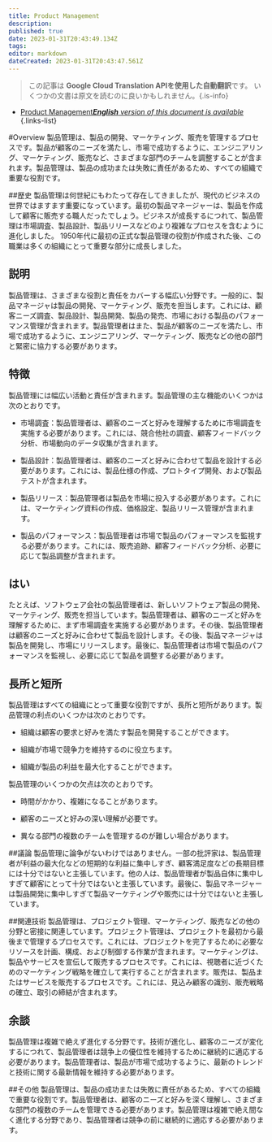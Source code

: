 ```yaml
---
title: Product Management
description: 
published: true
date: 2023-01-31T20:43:49.134Z
tags: 
editor: markdown
dateCreated: 2023-01-31T20:43:47.561Z
---
```


> この記事は **Google Cloud Translation APIを使用した自動翻訳**です。
いくつかの文書は原文を読むのに良いかもしれません。{.is-info}

- [Product Management***English** version of this document is available*](/en/Knowledge-base/Dictionary/product-management)
{.links-list}


#Overview
製品管理は、製品の開発、マーケティング、販売を管理するプロセスです。製品が顧客のニーズを満たし、市場で成功するように、エンジニアリング、マーケティング、販売など、さまざまな部門のチームを調整することが含まれます。製品管理は、製品の成功または失敗に責任があるため、すべての組織で重要な役割です。

##歴史
製品管理は何世紀にもわたって存在してきましたが、現代のビジネスの世界ではますます重要になっています。最初の製品マネージャーは、製品を作成して顧客に販売する職人だったでしょう。ビジネスが成長するにつれて、製品管理は市場調査、製品設計、製品リリースなどのより複雑なプロセスを含むように進化しました。 1950年代に最初の正式な製品管理の役割が作成された後、この職業は多くの組織にとって重要な部分に成長しました。

## 説明
製品管理は、さまざまな役割と責任をカバーする幅広い分野です。一般的に、製品マネージャは製品の開発、マーケティング、販売を担当します。これには、顧客ニーズ調査、製品設計、製品開発、製品の発売、市場における製品のパフォーマンス管理が含まれます。製品管理者はまた、製品が顧客のニーズを満たし、市場で成功するように、エンジニアリング、マーケティング、販売などの他の部門と緊密に協力する必要があります。

## 特徴
製品管理には幅広い活動と責任が含まれます。製品管理の主な機能のいくつかは次のとおりです。

- 市場調査：製品管理者は、顧客のニーズと好みを理解するために市場調査を実施する必要があります。これには、競合他社の調査、顧客フィードバック分析、市場動向のデータ収集が含まれます。

- 製品設計：製品管理者は、顧客のニーズと好みに合わせて製品を設計する必要があります。これには、製品仕様の作成、プロトタイプ開発、および製品テストが含まれます。

- 製品リリース：製品管理者は製品を市場に投入する必要があります。これには、マーケティング資料の作成、価格設定、製品リリース管理が含まれます。

- 製品のパフォーマンス：製品管理者は市場で製品のパフォーマンスを監視する必要があります。これには、販売追跡、顧客フィードバック分析、必要に応じて製品調整が含まれます。

## はい
たとえば、ソフトウェア会社の製品管理者は、新しいソフトウェア製品の開発、マーケティング、販売を担当しています。製品管理者は、顧客のニーズと好みを理解するために、まず市場調査を実施する必要があります。その後、製品管理者は顧客のニーズと好みに合わせて製品を設計します。その後、製品マネージャは製品を開発し、市場にリリースします。最後に、製品管理者は市場で製品のパフォーマンスを監視し、必要に応じて製品を調整する必要があります。

## 長所と短所
製品管理はすべての組織にとって重要な役割ですが、長所と短所があります。製品管理の利点のいくつかは次のとおりです。

- 組織は顧客の要求と好みを満たす製品を開発することができます。

- 組織が市場で競争力を維持するのに役立ちます。

- 組織が製品の利益を最大化することができます。

製品管理のいくつかの欠点は次のとおりです。

- 時間がかかり、複雑になることがあります。

- 顧客のニーズと好みの深い理解が必要です。

- 異なる部門の複数のチームを管理するのが難しい場合があります。

##議論
製品管理に論争がないわけではありません。一部の批評家は、製品管理者が利益の最大化などの短期的な利益に集中しすぎ、顧客満足度などの長期目標には十分ではないと主張しています。他の人は、製品管理者が製品自体に集中しすぎて顧客にとって十分ではないと主張しています。最後に、製品マネージャーは製品開発に集中しすぎて製品マーケティングや販売には十分ではないと主張しています。

##関連技術
製品管理は、プロジェクト管理、マーケティング、販売などの他の分野と密接に関連しています。プロジェクト管理は、プロジェクトを最初から最後まで管理するプロセスです。これには、プロジェクトを完了するために必要なリソースを計画、構成、および制御する作業が含まれます。マーケティングは、製品やサービスを宣伝して販売するプロセスです。これには、視聴者に近づくためのマーケティング戦略を確立して実行することが含まれます。販売は、製品またはサービスを販売するプロセスです。これには、見込み顧客の識別、販売戦略の確立、取引の締結が含まれます。

## 余談
製品管理は複雑で絶えず進化する分野です。技術が進化し、顧客のニーズが変化するにつれて、製品管理者は競争上の優位性を維持するために継続的に適応する必要があります。製品管理者は、製品が市場で成功するように、最新のトレンドと技術に関する最新情報を維持する必要があります。

##その他
製品管理は、製品の成功または失敗に責任があるため、すべての組織で重要な役割です。製品管理者は、顧客のニーズと好みを深く理解し、さまざまな部門の複数のチームを管理できる必要があります。製品管理は複雑で絶え間なく進化する分野であり、製品管理者は競争の前に継続的に適応する必要があります。